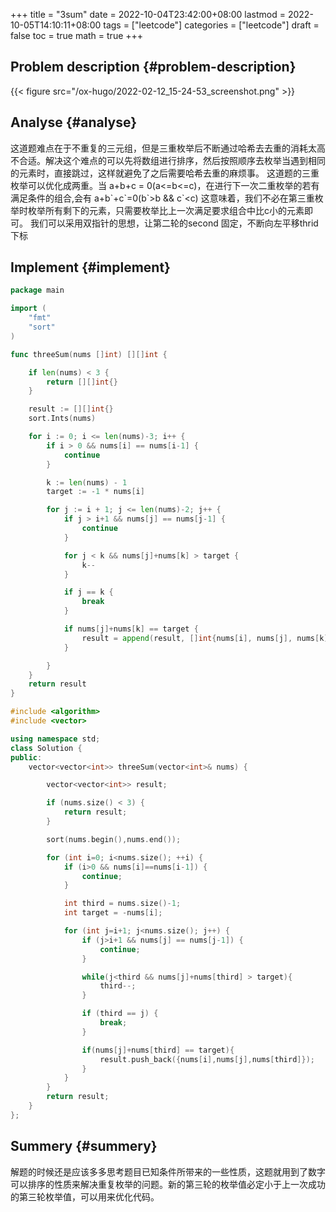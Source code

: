 +++
title = "3sum"
date = 2022-10-04T23:42:00+08:00
lastmod = 2022-10-05T14:10:11+08:00
tags = ["leetcode"]
categories = ["leetcode"]
draft = false
toc = true
math = true
+++

<!--more-->


## Problem description {#problem-description}

{{< figure src="/ox-hugo/2022-02-12_15-24-53_screenshot.png" >}}


## Analyse {#analyse}

这道题难点在于不重复的三元组，但是三重枚举后不断通过哈希去去重的消耗太高不合适。解决这个难点的可以先将数组进行排序，然后按照顺序去枚举当遇到相同的元素时，直接跳过，这样就避免了之后需要哈希去重的麻烦事。
这道题的三重枚举可以优化成两重。当 a+b+c = 0(a&lt;=b&lt;=c)，在进行下一次二重枚举的若有满足条件的组合,会有 a+b\`+c\`=0(b\`&gt;b &amp;&amp; c\`&lt;c) 这意味着，我们不必在第三重枚举时枚举所有剩下的元素，只需要枚举比上一次满足要求组合中比c小的元素即可。
我们可以采用双指针的思想，让第二轮的second 固定，不断向左平移thrid下标


## Implement {#implement}

```go
package main

import (
    "fmt"
    "sort"
)

func threeSum(nums []int) [][]int {

    if len(nums) < 3 {
        return [][]int{}
    }

    result := [][]int{}
    sort.Ints(nums)

    for i := 0; i <= len(nums)-3; i++ {
        if i > 0 && nums[i] == nums[i-1] {
            continue
        }

        k := len(nums) - 1
        target := -1 * nums[i]

        for j := i + 1; j <= len(nums)-2; j++ {
            if j > i+1 && nums[j] == nums[j-1] {
                continue
            }

            for j < k && nums[j]+nums[k] > target {
                k--
            }

            if j == k {
                break
            }

            if nums[j]+nums[k] == target {
                result = append(result, []int{nums[i], nums[j], nums[k]})
            }

        }
    }
    return result
}
```

```c++
#include <algorithm>
#include <vector>

using namespace std;
class Solution {
public:
    vector<vector<int>> threeSum(vector<int>& nums) {

        vector<vector<int>> result;

        if (nums.size() < 3) {
            return result;
        }

        sort(nums.begin(),nums.end());

        for (int i=0; i<nums.size(); ++i) {
            if (i>0 && nums[i]==nums[i-1]) {
                continue;
            }

            int third = nums.size()-1;
            int target = -nums[i];

            for (int j=i+1; j<nums.size(); j++) {
                if (j>i+1 && nums[j] == nums[j-1]) {
                    continue;
                }

                while(j<third && nums[j]+nums[third] > target){
                    third--;
                }

                if (third == j) {
                    break;
                }

                if(nums[j]+nums[third] == target){
                    result.push_back({nums[i],nums[j],nums[third]});
                }
            }
        }
        return result;
    }
};
```


## Summery {#summery}

解题的时候还是应该多多思考题目已知条件所带来的一些性质，这题就用到了数字可以排序的性质来解决重复枚举的问题。新的第三轮的枚举值必定小于上一次成功的第三轮枚举值，可以用来优化代码。
